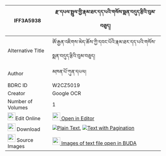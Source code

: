 |IFF3A5938|རྫ་དཔལ་སྤྲུལ་གྱི་རྣམ་ཐར་དད་པའི་གསོས་སྨན་བདུད་རྩིའི་བུམ་བཅུད། 
| --- | --- 
|Alternative Title |ཨོ་རྒྱན་འཇིགས་མེད་ཆོས་ཀྱི་དབང་པོའི་རྣམ་ཐར་དད་པའི་གསོས་སྨན་བདུད་རྩིའི་བུམ་བཅུད།
|Author| མཁན་པོ་ཀུན་དཔལ།
|BDRC ID | W2CZ5019
|Creator | Google OCR
|Number of Volumes| 1
|<img width="25" src="https://img.icons8.com/color/25/000000/edit-property.png">Edit Online| [<img width="25" src="https://avatars.githubusercontent.com/u/45091458?s=200&v=4"> Open in Editor](http://editor.openpecha.org/IFF3A5938)
|<img width="25" src="https://img.icons8.com/fluent/48/000000/download-2.png"/>  Download | [![](https://img.icons8.com/color/20/000000/txt.png)Plain Text](https://github.com/Openpecha/IFF3A5938/releases/download/v2/dza_pal_trul_gyi_namtar_depa_i_plain_IFF3A5938.zip), [![](https://img.icons8.com/color/20/000000/txt.png)Text with Pagination](https://github.com/Openpecha/IFF3A5938/releases/download/v2/dza_pal_trul_gyi_namtar_depa_i_pages_IFF3A5938.zip)
|<img width="25" src="https://img.icons8.com/plasticine/100/000000/pictures-folder.png"/>  Source Images | [<img width="25" src="https://library.bdrc.io/icons/BUDA-small.svg"> Images of text file open in BUDA](https://library.bdrc.io/show/bdr:W2CZ5019)